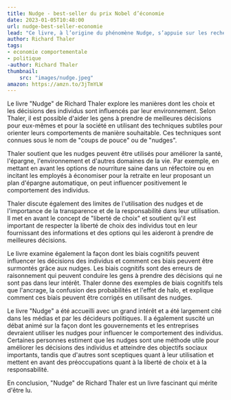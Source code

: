 ```yaml
---
title: Nudge - best-seller du prix Nobel d’économie
date: 2023-01-05T10:48:00
url: nudge-best-seller-economie
lead: "Ce livre, à l’origine du phénomène Nudge, s’appuie sur les recherches comportementales les plus poussées pour prendre de meilleures décisions. Il engage le lecteur à changer fondamentalement sa façon de penser, tout en préservant sa liberté de choix."
author: Richard Thaler 
tags: 
- economie comportementale
- politique
-author: Richard Thaler
thumbnail: 
    src: "images/nudge.jpeg"
amazon: https://amzn.to/3jTmYLW
---
```


Le livre "Nudge" de Richard Thaler explore les manières dont les choix et les décisions des individus sont influencés par leur environnement. Selon Thaler, il est possible d'aider les gens à prendre de meilleures décisions pour eux-mêmes et pour la société en utilisant des techniques subtiles pour orienter leurs comportements de manière souhaitable. Ces techniques sont connues sous le nom de "coups de pouce" ou de "nudges".

Thaler soutient que les nudges peuvent être utilisés pour améliorer la santé, l'épargne, l'environnement et d'autres domaines de la vie. Par exemple, en mettant en avant les options de nourriture saine dans un réfectoire ou en incitant les employés à économiser pour la retraite en leur proposant un plan d'épargne automatique, on peut influencer positivement le comportement des individus.

Thaler discute également des limites de l'utilisation des nudges et de l'importance de la transparence et de la responsabilité dans leur utilisation. Il met en avant le concept de "liberté de choix" et soutient qu'il est important de respecter la liberté de choix des individus tout en leur fournissant des informations et des options qui les aideront à prendre de meilleures décisions.

Le livre examine également la façon dont les biais cognitifs peuvent influencer les décisions des individus et comment ces biais peuvent être surmontés grâce aux nudges. Les biais cognitifs sont des erreurs de raisonnement qui peuvent conduire les gens à prendre des décisions qui ne sont pas dans leur intérêt. Thaler donne des exemples de biais cognitifs tels que l'ancrage, la confusion des probabilités et l'effet de halo, et explique comment ces biais peuvent être corrigés en utilisant des nudges.

Le livre "Nudge" a été accueilli avec un grand intérêt et a été largement cité dans les médias et par les décideurs politiques. Il a également suscité un débat animé sur la façon dont les gouvernements et les entreprises devraient utiliser les nudges pour influencer le comportement des individus. Certaines personnes estiment que les nudges sont une méthode utile pour améliorer les décisions des individus et atteindre des objectifs sociaux importants, tandis que d'autres sont sceptiques quant à leur utilisation et mettent en avant des préoccupations quant à la liberté de choix et à la responsabilité.

En conclusion, "Nudge" de Richard Thaler est un livre fascinant qui mérite d'être lu.